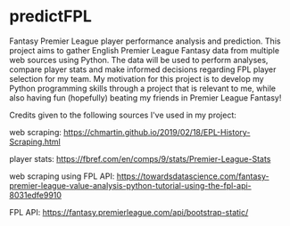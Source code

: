 # predictFPL
Fantasy Premier League player performance analysis and prediction.
This project aims to gather English Premier League Fantasy data from multiple web sources using Python. 
The data will be used to perform analyses, compare player stats and make informed decisions regarding FPL player selection for my team.
My motivation for this project is to develop my Python programming skills through a project that is relevant to me, 
while also having fun (hopefully) beating my friends in Premier League Fantasy!

Credits given to the following sources I've used in my project:

web scraping: https://chmartin.github.io/2019/02/18/EPL-History-Scraping.html

player stats: https://fbref.com/en/comps/9/stats/Premier-League-Stats

web scraping using FPL API: https://towardsdatascience.com/fantasy-premier-league-value-analysis-python-tutorial-using-the-fpl-api-8031edfe9910

FPL API: https://fantasy.premierleague.com/api/bootstrap-static/
